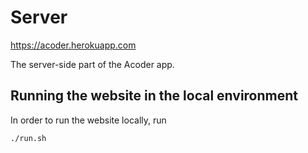 # Server

https://acoder.herokuapp.com

The server-side part of the Acoder app.

## Running the website in the local environment

In order to run the website locally, run

```
./run.sh
```

